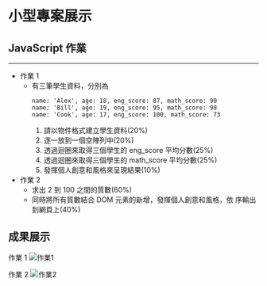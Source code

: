 # 小型專案展示

## JavaScript 作業

---

- 作業 1
  - 有三筆學生資料，分別為
    ```
    name: 'Alex', age: 18, eng_score: 87, math_score: 90
    name: 'Bill', age: 19, eng_score: 95, math_score: 98
    name: 'Cook', age: 17, eng_score: 100, math_score: 73
    ```
    1. 請以物件格式建立學生資料(20%)
    2. 逐一放到一個空陣列中(20%)
    3. 透過迴圈來取得三個學生的 eng_score 平均分數(25%)
    4. 透過迴圈來取得三個學生的 math_score 平均分數(25%)
    5. 發揮個人創意和風格來呈現結果(10%)
- 作業 2
  - 求出 2 到 100 之間的質數(60%)
  - 同時將所有質數結合 DOM 元素的新增，發揮個人創意和風格，依 序輸出到網頁上(40%)

## 成果展示

作業 1
![作業1](https://i.ytimg.com/vi/A_r704F7C8Q/hq720.jpg)

作業 2
![作業2](https://i.ytimg.com/vi/HYiEHeBD-6I/hq720.jpg)
